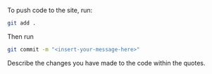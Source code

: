 To push code to the site, run:

```bash
git add .
```

Then run 
```bash
git commit -m "<insert-your-message-here>"
```

Describe the changes you have made to the code within the quotes.